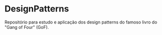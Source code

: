 # DesignPatterns
Repositório para estudo e aplicação dos design patterns do famoso livro do "Gang of Four" (GoF).
